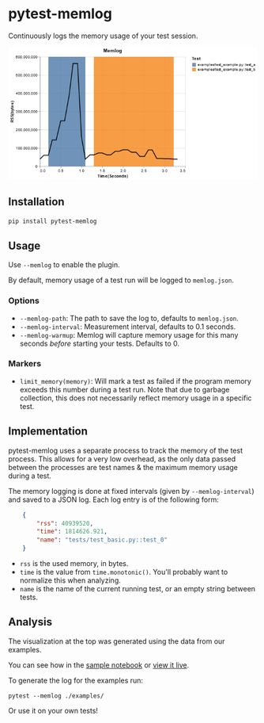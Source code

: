# pytest-memlog

Continuously logs the memory usage of your test session.

![Memlog graph of the example tests](https://github.com/tmr232/pytest-memlog/raw/main/example.png)

## Installation

```bash
pip install pytest-memlog
```

## Usage

Use `--memlog` to enable the plugin.

By default, memory usage of a test run will be logged to `memlog.json`.

### Options

- `--memlog-path`: The path to save the log to, defaults to `memlog.json`.
- `--memlog-interval`: Measurement interval, defaults to 0.1 seconds.
- `--memlog-warmup`: Memlog will capture memory usage for this many seconds _before_ starting your tests. Defaults to 0.

### Markers

- `limit_memory(memory)`: Will mark a test as failed if the program memory exceeds this number during a test run.
    Note that due to garbage collection, this does not necessarily reflect memory usage in a specific test.

## Implementation

pytest-memlog uses a separate process to track the memory of the test process.
This allows for a very low overhead, as the only data passed between the processes
are test names & the maximum memory usage during a test.

The memory logging is done at fixed intervals (given by `--memlog-interval`)
and saved to a JSON log.
Each log entry is of the following form:

```json
    {
        "rss": 40939520,
        "time": 1814626.921,
        "name": "tests/test_basic.py::test_0"
    }
```

- `rss` is the used memory, in bytes.
- `time` is the value from `time.monotonic()`.
    You'll probably want to normalize this when analyzing.
- `name` is the name of the current running test, or an empty string between tests.

## Analysis

The visualization at the top was generated using the data from our examples.

You can see how in the [sample notebook](Example.ipynb) or [view it live](https://nbviewer.org/github/tmr232/pytest-memlog/blob/main/Example.ipynb).

To generate the log for the examples run:

```shell
pytest --memlog ./examples/
```

Or use it on your own tests!
